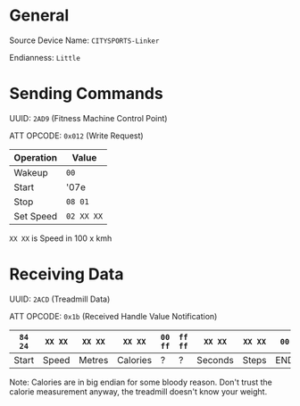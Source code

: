 # General 

Source Device Name: `CITYSPORTS-Linker`

Endianness: `Little`

# Sending Commands

UUID: `2AD9` (Fitness Machine Control Point)

ATT OPCODE: `0x012` (Write Request)

| Operation | Value |
| --------- | ----- |
| Wakeup | `00` |
| Start  | '07e |
| Stop | `08 01` |
| Set Speed | `02 XX XX` |

`XX XX` is Speed in 100 x kmh

# Receiving Data

UUID: `2ACD` (Treadmill Data)

ATT OPCODE: `0x1b` (Received Handle Value Notification)

| `84 24` | `XX XX` | `XX XX`  | `XX XX`    | `00 ff` | `ff ff` | `XX XX` | `XX XX` | `00`  |
| ----- | ----- | ------ | -------- | ----- | ----- | ------- | ----- | --- |
| Start | Speed | Metres | Calories | ?     | ?     | Seconds | Steps | END |


Note: 
Calories are in big endian for some bloody reason.
Don't trust the calorie measurement anyway, the treadmill doesn't know your weight.
